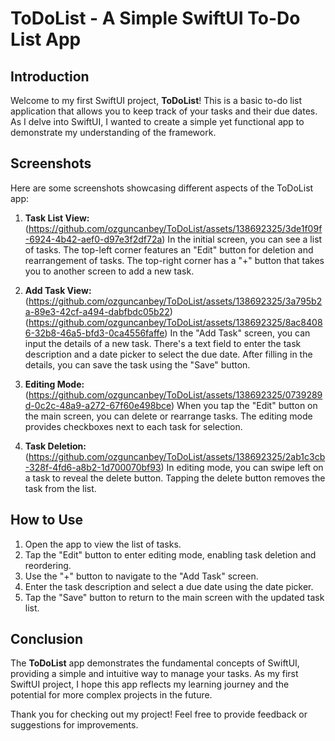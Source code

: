 # ToDoList - A Simple SwiftUI To-Do List App

## Introduction

Welcome to my first SwiftUI project, **ToDoList**! This is a basic to-do list application that allows you to keep track of your tasks and their due dates. As I delve into SwiftUI, I wanted to create a simple yet functional app to demonstrate my understanding of the framework.

## Screenshots

Here are some screenshots showcasing different aspects of the ToDoList app:

1. **Task List View:**
   (https://github.com/ozguncanbey/ToDoList/assets/138692325/3de1f09f-6924-4b42-aef0-d97e3f2df72a)
   In the initial screen, you can see a list of tasks. The top-left corner features an "Edit" button for deletion and rearrangement of tasks. The top-right corner has a "+" button that takes you to another screen to add a new task.

2. **Add Task View:**
   (https://github.com/ozguncanbey/ToDoList/assets/138692325/3a795b2a-89e3-42cf-a494-dabfbdc05b22)
   (https://github.com/ozguncanbey/ToDoList/assets/138692325/8ac84086-32b8-46a5-bfd3-0ca4556faffe)
   In the "Add Task" screen, you can input the details of a new task. There's a text field to enter the task description and a date picker to select the due date. After filling in the details, you can save the task using the "Save" button.

4. **Editing Mode:**
   (https://github.com/ozguncanbey/ToDoList/assets/138692325/0739289d-0c2c-48a9-a272-67f60e498bce)
   When you tap the "Edit" button on the main screen, you can delete or rearrange tasks. The editing mode provides checkboxes next to each task for selection.

5. **Task Deletion:**
   (https://github.com/ozguncanbey/ToDoList/assets/138692325/2ab1c3cb-328f-4fd6-a8b2-1d700070bf93)
   In editing mode, you can swipe left on a task to reveal the delete button. Tapping the delete button removes the task from the list.


## How to Use

1. Open the app to view the list of tasks.
2. Tap the "Edit" button to enter editing mode, enabling task deletion and reordering.
3. Use the "+" button to navigate to the "Add Task" screen.
4. Enter the task description and select a due date using the date picker.
5. Tap the "Save" button to return to the main screen with the updated task list.

## Conclusion

The **ToDoList** app demonstrates the fundamental concepts of SwiftUI, providing a simple and intuitive way to manage your tasks. As my first SwiftUI project, I hope this app reflects my learning journey and the potential for more complex projects in the future.

Thank you for checking out my project! Feel free to provide feedback or suggestions for improvements.
